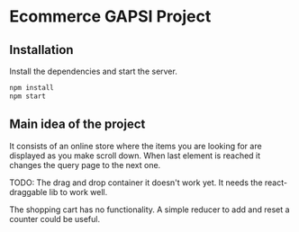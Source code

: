# Ecommerce GAPSI Project

## Installation

Install the dependencies and start the server.

```sh
npm install
npm start
```

## Main idea of the project

It consists of an online store where the items you are looking for are displayed as you make scroll down. When last element is reached it changes the query page to the next one.

TODO:
The drag and drop container it doesn't work yet. It needs the react-draggable lib to work well.

The shopping cart has no functionality. A simple reducer to add and reset a counter could be useful.
